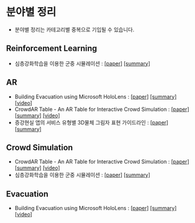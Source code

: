 # 분야별 정리
- 분야별 정리는 카테고리별 중복으로 기입될 수 있습니다.

## Reinforcement Learning
- 심층강화학습을 이용한 군중 시뮬레이션 : [[paper]](http://mrl.snu.ac.kr/publications/domestic_paper/KCGS_2018_crowd_rl.pdf) [[summary]](summaries/LtmiC.md)

## AR
- Building Evacuation using Microsoft HoloLens : [[paper]](https://www.searchdl.org/Resources/Public/Conf/2018/SEDE/10424.pdf) [[summary]](summaries/BEuMH.md) [[video]](https://www.youtube.com/watch?v=PbRLTTyuOJ4)
- CrowdAR Table - An AR Table for Interactive Crowd Simulation : [[paper]](https://ieeexplore.ieee.org/document/8942269) [[summary]](summaries/CrowdAR_Table.md) [[video]](https://www.youtube.com/watch?v=PfnFwzLhb0Q)
- 증강현실 앱의 서비스 유형별 3D물체 그림자 표현 가이드라인 : [[paper]](https://www.dbpia.co.kr/Journal/articleDetail?nodeId=NODE09411010) [[summary]](summaries/AGf3DOSR.md)

## Crowd Simulation
- CrowdAR Table - An AR Table for Interactive Crowd Simulation : [[paper]](https://ieeexplore.ieee.org/document/8942269) [[summary]](summaries/CrowdAR_Table.md) [[video]](https://www.youtube.com/watch?v=PfnFwzLhb0Q)
- 심층강화학습을 이용한 군중 시뮬레이션 : [[paper]](http://mrl.snu.ac.kr/publications/domestic_paper/KCGS_2018_crowd_rl.pdf) [[summary]](summaries/LtmiC.md)

## Evacuation
- Building Evacuation using Microsoft HoloLens : [[paper]](https://www.searchdl.org/Resources/Public/Conf/2018/SEDE/10424.pdf) [[summary]](summaries/BEuMH.md) [[video]](https://www.youtube.com/watch?v=PbRLTTyuOJ4)
